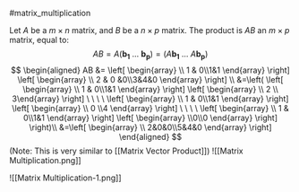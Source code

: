 #matrix_multiplication 

Let $A$ be a $m \times n$ matrix, and $B$ be a $n \times p$ matrix. The product is $AB$ an $m \times p$ matrix, equal to:
$$AB=A\left( \mathbf{b_1} \  \dots \ \mathbf{b_p} \right) = \left( A\mathbf{b_1} \ \dots \ A\mathbf{b_p}  \right) $$
$$
\begin{aligned}
AB &= \left[ \begin{array}  \\ 1 & 0\\1&1 \end{array} \right] \left[ \begin{array}  \\ 2 & 0 &0\\3&4&0 \end{array} \right] \\
&=\left( \left[ \begin{array}  \\ 1 & 0\\1&1 \end{array} \right] \left[ \begin{array}  \\ 2 \\ 3\end{array} \right] \ \ \ \ \left[ \begin{array}  \\ 1 & 0\\1&1 \end{array} \right] \left[ \begin{array} \\ 0 \\4 \end{array} \right] \ \ \ \  \left[ \begin{array}  \\ 1 & 0\\1&1 \end{array} \right] \left[ \begin{array} \\0\\0 \end{array} \right] \right)\\
&=\left[ \begin{array} \\ 2&0&0\\5&4&0 \end{array} \right]
\end{aligned}
$$
(Note: This is very similar to [[Matrix Vector Product]])
![[Matrix Multiplication.png]]

![[Matrix Multiplication-1.png]]

